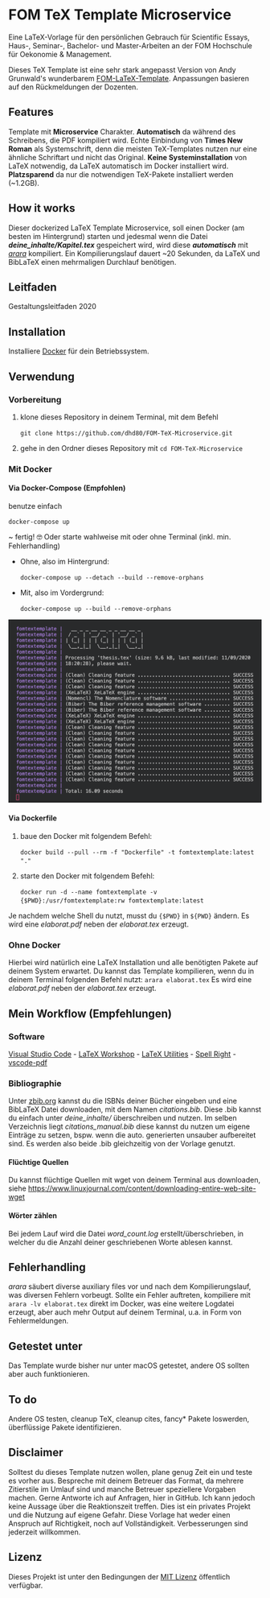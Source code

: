 # FOM TeX Template Microservice

Eine LaTeX-Vorlage für den persönlichen Gebrauch für Scientific Essays, Haus-, Seminar-, Bachelor- und Master-Arbeiten an der FOM Hochschule für Oekonomie & Management.

Dieses TeX Template ist eine sehr stark angepasst Version von Andy Grunwald's wunderbarem [FOM-LaTeX-Template](https://github.com/andygrunwald/FOM-LaTeX-Template). Anpassungen basieren auf den Rückmeldungen der Dozenten.

## Features
Template mit **Microservice** Charakter. **Automatisch** da während des Schreibens, die PDF kompiliert wird. Echte Einbindung von **Times New Roman** als Systemschrift, denn die meisten TeX-Templates nutzen nur eine ähnliche Schriftart und nicht das Original. **Keine Systeminstallation** von LaTeX notwendig, da LaTeX automatisch im Docker installiert wird. **Platzsparend** da nur die notwendigen TeX-Pakete installiert werden (~1.2GB).

## How it works
Dieser dockerized LaTeX Template Microservice, soll einen Docker (am besten im Hintergrund) starten und jedesmal wenn die Datei _**deine_inhalte/Kapitel.tex**_ gespeichert wird, wird diese  _**automatisch**_ mit [_arara_](https://github.com/cereda/arara) kompiliert. Ein Kompilierungslauf dauert ~20 Sekunden, da LaTeX und BibLaTeX einen mehrmaligen Durchlauf benötigen.

## Leitfaden
Gestaltungsleitfaden 2020

## Installation 
Installiere [Docker](https://docs.docker.com/get-docker/) für dein Betriebssystem.

## Verwendung
### Vorbereitung
1. klone dieses Repository in deinem Terminal, mit dem Befehl

    ``git clone https://github.com/dhd80/FOM-TeX-Microservice.git``

2. gehe in den Ordner dieses Repository mit 
    ``cd FOM-TeX-Microservice``

### Mit Docker
#### Via Docker-Compose (Empfohlen)
benutze einfach
    
    docker-compose up

~ fertig! 🤓 Oder starte wahlweise mit oder ohne Terminal (inkl. min. Fehlerhandling)
- Ohne, also im Hintergrund:
    
    ``docker-compose up --detach --build --remove-orphans``

- Mit, also im Vordergrund:
  
    ``docker-compose up --build --remove-orphans``

![Terminal](.github/terminal.png)

#### Via Dockerfile
1. baue den Docker mit folgendem Befehl:

    ``docker build --pull --rm -f "Dockerfile" -t fomtextemplate:latest "."``

2. starte den Docker mit folgendem Befehl:

    ``docker run -d --name fomtextemplate -v {$PWD}:/usr/fomtextemplate:rw fomtextemplate:latest``

Je nachdem welche Shell du nutzt, musst du ``{$PWD}`` in ``${PWD}`` ändern. Es wird eine _elaborat.pdf_ neben der _elaborat.tex_ erzeugt.

### Ohne Docker
Hierbei wird natürlich eine LaTeX Installation und alle benötigten Pakete auf deinem System erwartet. Du kannst das Template kompilieren, wenn du in deinem Terminal folgenden Befehl nutzt: ``arara elaborat.tex`` Es wird eine _elaborat.pdf_ neben der _elaborat.tex_ erzeugt.

## Mein Workflow (Empfehlungen)
### Software
[Visual Studio Code](https://code.visualstudio.com/download) - 
[LaTeX Workshop](https://marketplace.visualstudio.com/items?itemName=James-Yu.latex-workshop) - 
[LaTeX Utilities](https://marketplace.visualstudio.com/items?itemName=tecosaur.latex-utilities) - 
[Spell Right](https://marketplace.visualstudio.com/items?itemName=ban.spellright) - 
[vscode-pdf](https://marketplace.visualstudio.com/items?itemName=tomoki1207.pdf)

### Bibliographie
Unter [zbib.org](https://zbib.org) kannst du die ISBNs deiner Bücher eingeben und eine BibLaTeX Datei downloaden, mit dem Namen _citations.bib_. Diese .bib kannst du einfach unter _deine_inhalte/_ überschreiben und nutzen. Im selben Verzeichnis liegt _citations_manual.bib_ diese kannst du nutzen um eigene Einträge zu setzen, bspw. wenn die auto. generierten unsauber aufbereitet sind. Es werden also beide .bib gleichzeitig von der Vorlage genutzt.

#### Flüchtige Quellen
Du kannst flüchtige Quellen mit wget von deinem Terminal aus downloaden, siehe https://www.linuxjournal.com/content/downloading-entire-web-site-wget

#### Wörter zählen
Bei jedem Lauf wird die Datei _word_count.log_ erstellt/überschrieben, in welcher du die Anzahl deiner geschriebenen Worte ablesen kannst.

## Fehlerhandling
_arara_ säubert diverse auxiliary files vor und nach dem Kompilierungslauf, was diversen Fehlern vorbeugt. Sollte ein Fehler auftreten, kompiliere mit ``arara -lv elaborat.tex`` direkt im Docker, was eine weitere Logdatei erzeugt, aber auch mehr Output auf deinem Terminal, u.a. in Form von Fehlermeldungen.

## Getestet unter
Das Template wurde bisher nur unter macOS getestet, andere OS sollten aber auch funktionieren.

## To do
Andere OS testen, cleanup TeX, cleanup cites, fancy* Pakete loswerden, überflüssige Pakete identifizieren.

## Disclaimer
Solltest du dieses Template nutzen wollen, plane genug Zeit ein und teste es vorher aus. Bespreche mit deinem Betreuer das Format, da mehrere Zitierstile im Umlauf sind und manche Betreuer speziellere Vorgaben machen. Gerne Antworte ich auf Anfragen, hier in GitHub. Ich kann jedoch keine Aussage über die Reaktionszeit treffen. Dies ist ein privates Projekt und die Nutzung auf eigene Gefahr. Diese Vorlage hat weder einen Anspruch auf Richtigkeit, noch auf Vollständigkeit. Verbesserungen sind jederzeit willkommen.

## Lizenz
Dieses Projekt ist unter den Bedingungen der [MIT Lizenz](http://en.wikipedia.org/wiki/MIT_License) öffentlich verfügbar.
